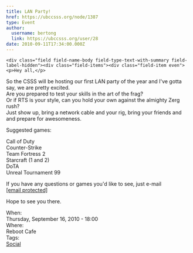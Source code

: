 ```yaml
---
title: LAN Party! 
href: https://ubccsss.org/node/1387
type: Event
author:
  username: bertong
  link: https://ubccsss.org/user/28
date: 2010-09-11T17:34:00.000Z
---
```



    <div class="field field-name-body field-type-text-with-summary field-label-hidden"><div class="field-items"><div class="field-item even"><p>Hey all,</p>
<p>So the CSSS will be hosting our first LAN party of the year and I&apos;ve gotta say, we are pretty excited.<br>
Are you prepared to test your skills in the art of the frag?<br>
Or if RTS is your style, can you hold your own against the almighty Zerg rush?<br>
Just show up, bring a network cable and your rig, bring your friends and and prepare for awesomeness.</p>
<p>Suggested games:</p>
<p>Call of Duty<br>
Counter-Strike<br>
Team Fortress 2<br>
Starcraft (1 and 2)<br>
DoTA<br>
Unreal Tournament 99</p>
<p>If you have any questions or games you&apos;d like to see, just e-mail <a href="/cdn-cgi/l/email-protection" class="__cf_email__" data-cfemail="3442444774405c51574156511a5755">[email&#xA0;protected]</a></p>
<p>Hope to see you there.</p>
</div></div></div><div class="field field-name-field-dates field-type-datetime field-label-above"><div class="field-label">When:&#xA0;</div><div class="field-items"><div class="field-item even"><span class="date-display-single">Thursday, September 16, 2010 - 18:00</span></div></div></div><div class="field field-name-field-location field-type-text field-label-above"><div class="field-label">Where:&#xA0;</div><div class="field-items"><div class="field-item even">Reboot Cafe</div></div></div>    <footer>
    <div class="field field-name-field-tags field-type-taxonomy-term-reference field-label-above"><div class="field-label">Tags:&#xA0;</div><div class="field-items"><div class="field-item even"><a href="/social">Social</a></div></div></div>      </footer>
    
